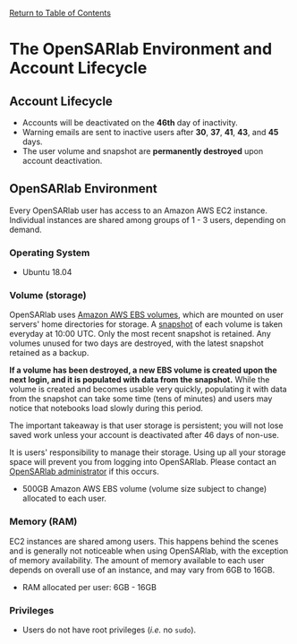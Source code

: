 [Return to Table of Contents](../user.md)

# The OpenSARlab Environment and Account Lifecycle
## Account Lifecycle
- Accounts will be deactivated on the **46th** day of inactivity.
- Warning emails are sent to inactive users after **30**, **37**, **41**, **43**, and **45** days.
- The user volume and snapshot are **permanently destroyed** upon account deactivation.



## OpenSARlab Environment
Every OpenSARlab user has access to an Amazon AWS EC2 instance. Individual instances are shared among groups of 1 - 3 users, depending on demand.

### Operating System
- Ubuntu 18.04

<!--  should we include EBS snapshot -->
### Volume (storage)
OpenSARlab uses [Amazon AWS EBS volumes](https://docs.aws.amazon.com/AWSEC2/latest/UserGuide/ebs-volumes.html), which are mounted on user servers' home directories for storage. A [snapshot](https://docs.aws.amazon.com/AWSEC2/latest/UserGuide/EBSSnapshots.html) of each volume is taken everyday at 10:00 UTC. Only the most recent snapshot is retained. Any volumes unused for two days are destroyed, with the latest snapshot retained as a backup. 

**If a volume has been destroyed, a new EBS volume is created upon the next login, and it is populated with data from the snapshot.** While the volume is created and becomes usable very quickly, populating it with data from the snapshot can take some time (tens of minutes) and users may notice that notebooks load slowly during this period. 

The important takeaway is that user storage is persistent; you will not lose saved work unless your account is deactivated after 46 days of non-use.

It is users' responsibility to manage their storage. Using up all your storage space will prevent you from logging into OpenSARlab. Please contact an [OpenSARlab administrator](mailto:uaf-jupyterhub-asf@alaska.edu) if this occurs. 

- 500GB Amazon AWS EBS volume (volume size subject to change) allocated to each user. 

### Memory (RAM)
EC2 instances are shared among users. This happens behind the scenes and is generally not noticeable when using OpenSARlab, with the exception of memory availability. The amount of memory available to each user depends on overall use of an instance, and may vary from 6GB to 16GB.

- RAM allocated per user: 6GB - 16GB 

### Privileges
- Users do not have root privileges (*i.e.* no `sudo`).
